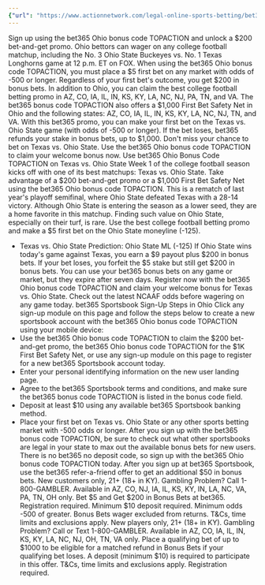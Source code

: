 ```yaml
---
{"url": "https://www.actionnetwork.com/legal-online-sports-betting/bet365-ohio-bonus-code-topaction-claim-200-bonus-bets-for-texas-vs-ohio-state-any-ncaaf-game", "title": "bet365 Ohio Bonus Code TOPACTION: Claim $200 Bonus Bets for Texas vs. Ohio State, Any NCAAF Game", "published": "2025-08-30T14:30:11.000Z", "source": "actionnetwork.com", "ingested": "2025-09-27"}
---
```


Sign up using the bet365 Ohio bonus code TOPACTION and unlock a $200 bet-and-get promo. Ohio bettors can wager on any college football matchup, including the No. 3 Ohio State Buckeyes vs. No. 1 Texas Longhorns game at 12 p.m. ET on FOX.
When using the bet365 Ohio bonus code TOPACTION, you must place a $5 first bet on any market with odds of -500 or longer. Regardless of your first bet's outcome, you get $200 in bonus bets. In addition to Ohio, you can claim the best college football betting promo in AZ, CO, IA, IL, IN, KS, KY, LA, NC, NJ, PA, TN, and VA.
The bet365 bonus code TOPACTION also offers a $1,000 First Bet Safety Net in Ohio and the following states: AZ, CO, IA, IL, IN, KS, KY, LA, NC, NJ, TN, and VA. With this bet365 promo, you can make your first bet on the Texas vs. Ohio State game (with odds of -500 or longer). If the bet loses, bet365 refunds your stake in bonus bets, up to $1,000.
Don't miss your chance to bet on Texas vs. Ohio State. Use the bet365 Ohio bonus code TOPACTION to claim your welcome bonus now.
Use bet365 Ohio Bonus Code TOPACTION on Texas vs. Ohio State
Week 1 of the college football season kicks off with one of its best matchups: Texas vs. Ohio State. Take advantage of a $200 bet-and-get promo or a $1,000 First Bet Safety Net using the bet365 Ohio bonus code TOPACTION.
This is a rematch of last year's playoff semifinal, where Ohio State defeated Texas with a 28-14 victory. Although Ohio State is entering the season as a lower seed, they are a home favorite in this matchup. Finding such value on Ohio State, especially on their turf, is rare.
Use the best college football betting promo and make a $5 first bet on the Ohio State moneyline (-125).
- Texas vs. Ohio State Prediction: Ohio State ML (-125)
If Ohio State wins today's game against Texas, you earn a $9 payout plus $200 in bonus bets. If your bet loses, you forfeit the $5 stake but still get $200 in bonus bets. You can use your bet365 bonus bets on any game or market, but they expire after seven days.
Register now with the bet365 Ohio bonus code TOPACTION and claim your welcome bonus for Texas vs. Ohio State. Check out the latest NCAAF odds before wagering on any game today.
bet365 Sportsbook Sign-Up Steps in Ohio
Click any sign-up module on this page and follow the steps below to create a new sportsbook account with the bet365 Ohio bonus code TOPACTION using your mobile device:
- Use the bet365 Ohio bonus code TOPACTION to claim the $200 bet-and-get promo, the bet365 Ohio bonus code TOPACTION for the $1K First Bet Safety Net, or use any sign-up module on this page to register for a new bet365 Sportsbook account today.
- Enter your personal identifying information on the new user landing page.
- Agree to the bet365 Sportsbook terms and conditions, and make sure the bet365 bonus code TOPACTION is listed in the bonus code field.
- Deposit at least $10 using any available bet365 Sportsbook banking method.
- Place your first bet on Texas vs. Ohio State or any other sports betting market with -500 odds or longer.
After you sign up with the bet365 bonus code TOPACTION, be sure to check out what other sportsbooks are legal in your state to max out the available bonus bets for new users. There is no bet365 no deposit code, so sign up with the bet365 Ohio bonus code TOPACTION today.
After you sign up at bet365 Sportsbook, use the bet365 refer-a-friend offer to get an additional $50 in bonus bets.
New customers only, 21+ (18+ in KY). Gambling Problem? Call 1-800-GAMBLER. Available in AZ, CO, NJ, IA, IL, KS, KY, IN, LA, NC, VA, PA, TN, OH only. Bet $5 and Get $200 in Bonus Bets at bet365. Registration required. Minimum $10 deposit required. Minimum odds -500 of greater. Bonus Bets wager excluded from returns. T&Cs, time limits and exclusions apply.
New players only, 21+ (18+ in KY). Gambling Problem? Call or Text 1-800-GAMBLER. Available in AZ, CO, IA, IL, IN, KS, KY, LA, NC, NJ, OH, TN, VA only. Place a qualifying bet of up to $1000 to be eligible for a matched refund in Bonus Bets if your qualifying bet loses. A deposit (minimum $10) is required to participate in this offer. T&Cs, time limits and exclusions apply. Registration required.